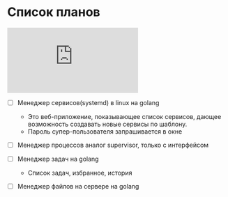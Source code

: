 # Список планов

[![](https://asdertasd.site/counter/TODO.md?a=1)](https://asdertasd.site/counter/TODO.md)

- [ ] Менеджер сервисов(systemd) в linux на golang
  - Это веб-приложение, показывающее список сервисов, дающее возможность создавать новые сервисы по шаблону.
  - Пароль супер-пользователя запрашивается в окне
- [ ] Менеджер процессов аналог supervisor, только с интерфейсом
- [ ] Менеджер задач  на golang
  - Список задач, избранное, история
- [ ] Менеджер файлов на сервере на golang
      
